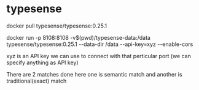# typesense

docker pull typesense/typesense:0.25.1

docker run -p 8108:8108 -v$(pwd)/typesense-data:/data typesense/typesense:0.25.1 --data-dir /data --api-key=xyz --enable-cors

xyz is an API key we can use to connect with that perticular port (we can specify anything as API key)

There are 2 matches done here one is semantic match and another is traditional(exact) match
